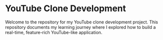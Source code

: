 # YouTube Clone Development

Welcome to the repository for my YouTube clone development project. This repository documents my learning journey where I explored how to build a real-time, feature-rich YouTube-like application.
